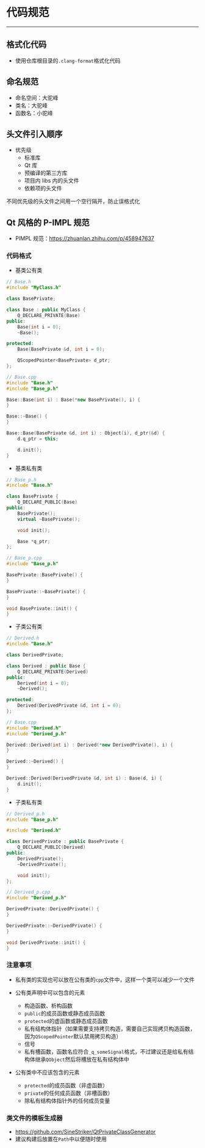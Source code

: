 # 代码规范

---

## 格式化代码

+ 使用仓库根目录的`.clang-format`格式化代码

## 命名规范

+ 命名空间：大驼峰
+ 类名：大驼峰
+ 函数名：小驼峰

## 头文件引入顺序

+ 优先级
    + 标准库
    + Qt 库
    + 预编译的第三方库
    + 项目内 libs 内的头文件
    + 依赖项的头文件

不同优先级的头文件之间用一个空行隔开，防止误格式化

## Qt 风格的 P-IMPL 规范

+ PIMPL 规范：https://zhuanlan.zhihu.com/p/458947637

### 代码格式

+ 基类公有类

```c++
// Base.h
#include "MyClass.h"

class BasePrivate;

class Base : public MyClass {
    Q_DECLARE_PRIVATE(Base)
public:
    Base(int i = 0);
    ~Base();

protected:
    Base(BasePrivate &d, int i = 0);

    QScopedPointer<BasePrivate> d_ptr;
};
```

```c++
// Base.cpp
#include "Base.h"
#include "Base_p.h"

Base::Base(int i) : Base(*new BasePrivate(), i) {
}

Base::~Base() {
}

Base::Base(BasePrivate &d, int i) : Object(i), d_ptr(&d) {
    d.q_ptr = this;

    d.init();
}
```

+ 基类私有类

```c++
// Base_p.h
#include "Base.h"

class BasePrivate {
    Q_DECLARE_PUBLIC(Base)
public:
    BasePrivate();
    virtual ~BasePrivate();

    void init();

    Base *q_ptr;
};
```

```c++
// Base_p.cpp
#include "Base_p.h"

BasePrivate::BasePrivate() {
}

BasePrivate::~BasePrivate() {
}

void BasePrivate::init() {
}
```

+ 子类公有类

```c++
// Derived.h
#include "Base.h"

class DerivedPrivate;

class Derived : public Base {
    Q_DECLARE_PRIVATE(Derived)
public:
    Derived(int i = 0);
    ~Derived();

protected:
    Derived(DerivedPrivate &d, int i = 0);
};
```

```c++
// Base.cpp
#include "Derived.h"
#include "Derived_p.h"

Derived::Derived(int i) : Derived(*new DerivedPrivate(), i) {
}

Derived::~Derived() {
}

Derived::Derived(DerivedPrivate &d, int i) : Base(d, i) {
    d.init();
}
```

+ 子类私有类

```c++
// Derived_p.h
#include "Base_p.h"

#include "Derived.h"

class DerivedPrivate : public BasePrivate {
    Q_DECLARE_PUBLIC(Derived)
public:
    DerivedPrivate();
    ~DerivedPrivate();

    void init();
};
```

```c++
// Derived_p.cpp
#include "Derived_p.h"

DerivedPrivate::DerivedPrivate() {
}

DerivedPrivate::~DerivedPrivate() {
}

void DerivedPrivate::init() {
}
```

### 注意事项

+ 私有类的实现也可以放在公有类的`cpp`文件中，这样一个类可以减少一个文件

+ 公有类声明中可以包含的元素
    + 构造函数、析构函数
    + `public`的成员函数或静态成员函数
    + `protected`的虚函数或静态成员函数
    + 私有结构体指针（如果需要支持拷贝构造，需要自己实现拷贝构造函数，因为`QScopedPointer`默认禁用拷贝构造）
    + 信号
    + 私有槽函数，函数名应符合`_q_someSignal`格式，不过建议还是给私有结构体继承`QObject`然后将槽放在私有结构体中

+ 公有类中不应该包含的元素
    + `protected`的成员函数（非虚函数）
    + `private`的任何成员函数（非槽函数）
    + 除私有结构体指针外的任何成员变量

### 类文件的模板生成器

+ https://github.com/SineStriker/QtPrivateClassGenerator
+ 建议构建后放置在`Path`中以便随时使用